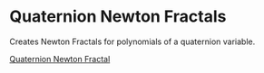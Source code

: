 # Quaternion Newton Fractals
Creates Newton Fractals for polynomials of a quaternion variable.

[Quaternion Newton Fractal](https://math.dartmouth.edu/~rmaguire/projects/quaternion_newton_fractals/quaternion_newton_fractal_z_cubed_minus_one.apng "Quaternion Newton Fractal")
